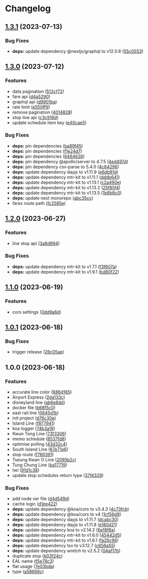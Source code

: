 # Changelog

## [1.3.1](https://github.com/MTR-Today/mtr-today-api/compare/v1.3.0...v1.3.1) (2023-07-13)


### Bug Fixes

* **deps:** update dependency @nestjs/graphql to v12.0.8 ([55c0553](https://github.com/MTR-Today/mtr-today-api/commit/55c0553c40dd6ad8e5a81d47dee7be17e9f5fa6d))

## [1.3.0](https://github.com/MTR-Today/mtr-today-api/compare/v1.2.0...v1.3.0) (2023-07-12)


### Features

* data pagination ([512cf72](https://github.com/MTR-Today/mtr-today-api/commit/512cf72674376247c9d1962021c0d20aae8bc854))
* fare api ([d4a5290](https://github.com/MTR-Today/mtr-today-api/commit/d4a5290db4b5c7376991bdaeead2f9155e9cf9c8))
* graphql api ([d9901ba](https://github.com/MTR-Today/mtr-today-api/commit/d9901ba9bbcf8baee45a186f35b160a9161ac9de))
* rate limit ([e550ff9](https://github.com/MTR-Today/mtr-today-api/commit/e550ff950f0519d38003090e494f7ddb5626f3b0))
* remove pagination ([4014828](https://github.com/MTR-Today/mtr-today-api/commit/4014828fe98def0a1225384ea416f2cf14ba9575))
* stop line api ([c3c916d](https://github.com/MTR-Today/mtr-today-api/commit/c3c916da5e7a16899c98f11352fab190b0621e27))
* update schedule item key ([e40cae5](https://github.com/MTR-Today/mtr-today-api/commit/e40cae528d179c6244c15d8f0e62f88377696051))


### Bug Fixes

* **deps:** pin dependencies ([ba89f45](https://github.com/MTR-Today/mtr-today-api/commit/ba89f45787ca8337a81d8926a31852680eec270f))
* **deps:** pin dependencies ([f1e24d7](https://github.com/MTR-Today/mtr-today-api/commit/f1e24d72476083d16f64cb2c6a81f98c7c923863))
* **deps:** pin dependencies ([6464626](https://github.com/MTR-Today/mtr-today-api/commit/646462685f0b5a8e9348abda63fd78f8f5f92eb4))
* **deps:** pin dependency @apollo/server to 4.7.5 ([4ed497d](https://github.com/MTR-Today/mtr-today-api/commit/4ed497d01f327a886e0b1430826419e3b8bd2539))
* **deps:** pin dependency csv-parse to 5.4.0 ([4c64296](https://github.com/MTR-Today/mtr-today-api/commit/4c64296550fc3a3bbfef72c16f393a1e824ec0bf))
* **deps:** update dependency dayjs to v1.11.9 ([e6db91d](https://github.com/MTR-Today/mtr-today-api/commit/e6db91d0cf6c7be494b5358b35e647e69dee4938))
* **deps:** update dependency mtr-kit to v1.11.1 ([dddb641](https://github.com/MTR-Today/mtr-today-api/commit/dddb641f8834d68b08d2c20234beddac826d8edd))
* **deps:** update dependency mtr-kit to v1.13.1 ([c2a490e](https://github.com/MTR-Today/mtr-today-api/commit/c2a490ea8357247aea257f39810b09f9bd88c167))
* **deps:** update dependency mtr-kit to v1.13.2 ([25f85f4](https://github.com/MTR-Today/mtr-today-api/commit/25f85f4e32953f0921a0cd0202b02dfc35b0aa14))
* **deps:** update dependency mtr-kit to v1.13.5 ([1b8b8c0](https://github.com/MTR-Today/mtr-today-api/commit/1b8b8c0b967ed02844eda7f7c8a2220a913ec168))
* **deps:** update nest monorepo ([abc35cc](https://github.com/MTR-Today/mtr-today-api/commit/abc35cce56b44eed934b8ae3bc5aaccaaaf0b71e))
* fares route path ([fc2585e](https://github.com/MTR-Today/mtr-today-api/commit/fc2585e13f1c70b79da0da10c2c5dabe827b22e9))

## [1.2.0](https://github.com/MTR-Today/mtr-today-api/compare/v1.1.0...v1.2.0) (2023-06-27)


### Features

* line stop api ([3a8d994](https://github.com/MTR-Today/mtr-today-api/commit/3a8d9940d097e69f4bfdc23c81995177dd92ece5))


### Bug Fixes

* **deps:** update dependency mtr-kit to v1.7.1 ([f3f607a](https://github.com/MTR-Today/mtr-today-api/commit/f3f607a234696c38e5930277353595711b759025))
* **deps:** update dependency mtr-kit to v1.9.1 ([bd80f22](https://github.com/MTR-Today/mtr-today-api/commit/bd80f22fad990cad60c104decbc35c5b9add45f7))

## [1.1.0](https://github.com/mtr-today/mtr-today-api/compare/v1.0.1...v1.1.0) (2023-06-19)


### Features

* cors settings ([0dd9a6d](https://github.com/mtr-today/mtr-today-api/commit/0dd9a6d706b8db27a1c76e7e8ed289fa51f5c669))

## [1.0.1](https://github.com/mtr-today/mtr-today-api/compare/v1.0.0...v1.0.1) (2023-06-18)


### Bug Fixes

* trigger release ([28c05ae](https://github.com/mtr-today/mtr-today-api/commit/28c05ae02b956802cb7d6a512718d4a9dd0eb7a3))

## 1.0.0 (2023-06-18)


### Features

* accurate line color ([886d165](https://github.com/mtr-today/mtr-today-api/commit/886d1657393364613e16d1922f47932e395e34a5))
* Airport Express ([2da133c](https://github.com/mtr-today/mtr-today-api/commit/2da133cf65c20b90f95b3d6daad1256d9affef2d))
* disneyland line ([ab6e8dd](https://github.com/mtr-today/mtr-today-api/commit/ab6e8dda75d818f0ccbc1837b5d9d76191d9740e))
* docker file ([b68f5c0](https://github.com/mtr-today/mtr-today-api/commit/b68f5c0158ba71539c96df3b9af047b9043107dd))
* east rail line ([0645d1b](https://github.com/mtr-today/mtr-today-api/commit/0645d1bad54f2086e5c000b3fbbd7058646be2f2))
* init project ([d76c30e](https://github.com/mtr-today/mtr-today-api/commit/d76c30ee1f1ba2b5f373564d1cfebe9d6ccbfa0c))
* Island Line ([f877941](https://github.com/mtr-today/mtr-today-api/commit/f87794163240cc7dc85193971d367d6a5f6bd0f6))
* koa logger ([74b3a16](https://github.com/mtr-today/mtr-today-api/commit/74b3a167eb5ad27c3f5445ffaa6ec391ef48c32a))
* Kwun Tong Line ([73f3306](https://github.com/mtr-today/mtr-today-api/commit/73f33065bbbf2dc431ffd10a394a7cc1630bfc1b))
* memo schedule ([8537fd8](https://github.com/mtr-today/mtr-today-api/commit/8537fd8c3bc6fbbff01c1685a374578c9f0fd65a))
* optimise polling ([43d32c4](https://github.com/mtr-today/mtr-today-api/commit/43d32c4e9408f254ee70d59fe367ad4dce7eec67))
* South Island Line ([67e71e6](https://github.com/mtr-today/mtr-today-api/commit/67e71e6aaef93a69add81c0fdd2f1c8c9ca79406))
* stop route ([f766391](https://github.com/mtr-today/mtr-today-api/commit/f7663911b935578a81248b0bf6d313f10f07108f))
* Tseung Kwan O Line ([2095b2c](https://github.com/mtr-today/mtr-today-api/commit/2095b2cd2c8a82eb3f0bc2a75c4a7396edf76c4d))
* Tung Chung Line ([ba17719](https://github.com/mtr-today/mtr-today-api/commit/ba17719b2e880d6fa97afacf5aab0b3d7b76757c))
* twl ([91d1c38](https://github.com/mtr-today/mtr-today-api/commit/91d1c38be0c06282756a308c3fb62b34e9d79f17))
* update stop schedules return type ([37f4329](https://github.com/mtr-today/mtr-today-api/commit/37f43298644a688e12d1d90ee421659c54d23178))


### Bug Fixes

* add node ver file ([d4d549d](https://github.com/mtr-today/mtr-today-api/commit/d4d549d347798e0fad2dee3a0cc7b623e3325460))
* cache logic ([d1ee422](https://github.com/mtr-today/mtr-today-api/commit/d1ee4225e5cde26eff986fbd2fc703567588f78b))
* **deps:** update dependency @koa/cors to v3.4.3 ([4c73fcb](https://github.com/mtr-today/mtr-today-api/commit/4c73fcbfe609c21e5819c3472ebe1ab45ae0cd03))
* **deps:** update dependency @koa/cors to v4 ([1cf56d9](https://github.com/mtr-today/mtr-today-api/commit/1cf56d93a17145a04639f7dfcab50b2c22f67627))
* **deps:** update dependency dayjs to v1.11.7 ([dcabc30](https://github.com/mtr-today/mtr-today-api/commit/dcabc306ef80e164ff07ff315592213bdc2a60ef))
* **deps:** update dependency dayjs to v1.11.8 ([e180d21](https://github.com/mtr-today/mtr-today-api/commit/e180d214d555532283d2c1c3a845c5e84ce2121d))
* **deps:** update dependency koa to v2.14.2 ([6e18f8a](https://github.com/mtr-today/mtr-today-api/commit/6e18f8a48859a9e7243afc02981eb989b46be621))
* **deps:** update dependency mtr-kit to v1.6.0 ([45442d5](https://github.com/mtr-today/mtr-today-api/commit/45442d5d2c7009945e3973fd50895924e3691125))
* **deps:** update dependency mtr-kit to v1.6.1 ([fa26c96](https://github.com/mtr-today/mtr-today-api/commit/fa26c96ce915c2735d27830c4af2e7ad04ec3150))
* **deps:** update dependency tsx to v3.12.7 ([c656a55](https://github.com/mtr-today/mtr-today-api/commit/c656a55214622c5a72a0efa1e50b2c5bb07f3e10))
* **deps:** update dependency wretch to v2.5.2 ([04af17b](https://github.com/mtr-today/mtr-today-api/commit/04af17b987393054ee9f878fb7c9d398990b38e0))
* duplicate stop ([b03f24c](https://github.com/mtr-today/mtr-today-api/commit/b03f24c588d607c0581b8fcaef749d77231c9385))
* EAL name ([f5e78c3](https://github.com/mtr-today/mtr-today-api/commit/f5e78c3b7de50b546d7e13e275352c7c85c2d065))
* flat usage ([7e03bda](https://github.com/mtr-today/mtr-today-api/commit/7e03bda2eb32c89ed0a4d8ec86a3f960bff2eac1))
* type ([a58666c](https://github.com/mtr-today/mtr-today-api/commit/a58666c58613cfd7e7a89bcf640eb6b009a1ed3f))

